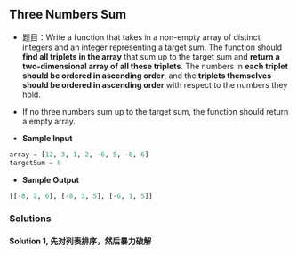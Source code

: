 ## Three Numbers Sum
- 题目：Write a function that takes in a non-empty array of distinct integers and an integer representing a target sum. The function should **find all triplets in the array** that sum up to the target sum and **return a two-dimensional array of all these triplets**. The numbers in **each triplet should be ordered in ascending order**, and the **triplets themselves should be ordered in ascending order** with respect to the numbers they hold.
- If no three numbers sum up to the target sum, the function should return a empty array.

- **Sample Input**
```python
array = [12, 3, 1, 2, -6, 5, -8, 6]
targetSum = 0
```
- **Sample Output**
```python
[[-8, 2, 6], [-8, 3, 5], [-6, 1, 5]]
```

### Solutions
#### Solution 1, 先对列表排序，然后暴力破解

